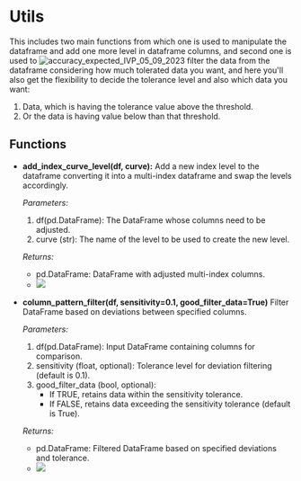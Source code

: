# Utils
This includes two main functions from which one is used to manipulate the dataframe and add one more level in dataframe columns, and second one 
is used to ![accuracy_expected_IVP_05_09_2023](https://github.com/fs-smarthelio/test/assets/143487427/34d03259-bc1b-43f3-9de0-ac89edf38259)
filter the data from the dataframe considering how much tolerated data you want, and here you'll also get the flexibility to decide the tolerance level
and also which data you want:
1. Data, which is having the tolerance value above the threshold.
2. Or the data is having value below than that threshold.
## Functions
* **add_index_curve_level(df, curve):**
Add a new index level to the dataframe converting it into a multi-index dataframe and swap the levels accordingly.

    *Parameters:*
  1. df(pd.DataFrame): The DataFrame whose columns need to be adjusted.
  2. curve (str): The name of the level to be used to create the new level.
  
  *Returns:* 
  * pd.DataFrame: DataFrame with adjusted multi-index columns.
  * <img src="C:\Users\frank\OneDrive\Desktop\Capture.PNG"/>
      

* **column_pattern_filter(df, sensitivity=0.1, good_filter_data=True)**
Filter DataFrame based on deviations between specified columns.

    *Parameters:*
   1. df(pd.DataFrame): Input DataFrame containing columns for comparison.
   2. sensitivity (float, optional): Tolerance level for deviation filtering (default is 0.1).
   3. good_filter_data (bool, optional):
       * If TRUE, retains data within the sensitivity tolerance.
       * If FALSE, retains data exceeding the sensitivity tolerance (default is True).
    
   *Returns:*
    * pd.DataFrame: Filtered DataFrame based on specified deviations and tolerance.
    * <img src="C:\Users\frank\OneDrive\Desktop\Capture1.PNG"/>
